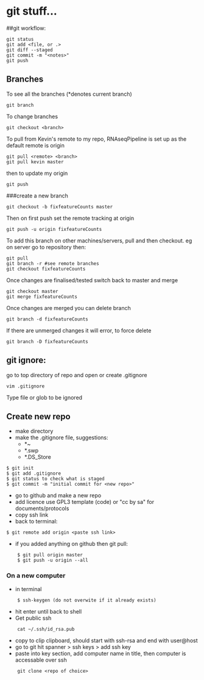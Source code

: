 # git stuff...

##git workflow:

    git status
    git add <file, or .>
    git diff --staged
    git commit -m "<notes>"
    git push

## Branches
To see all the branches (*denotes current branch)

    git branch

To change branches

    git checkout <branch>

To pull from Kevin's remote to my repo, RNAseqPipeline is set up as the default remote is origin

    git pull <remote> <branch>
    git pull kevin master

then to update my origin

    git push 

###create a new branch

    git checkout -b fixfeatureCounts master
Then on first push set the remote tracking at origin

    git push -u origin fixfeatureCounts

To add this branch on other machines/servers, pull and then checkout.  eg on server go to repository then:

    git pull
    git branch -r #see remote branches
    git checkout fixfeatureCounts

Once changes are finalised/tested switch back to master and merge

    git checkout master
    git merge fixfeatureCounts

Once changes are merged you can delete branch

    git branch -d fixfeatureCounts
If there are unmerged changes it will error, to force delete

    git branch -D fixfeatureCounts

## git ignore: 
go to top directory of repo and open or create .gitignore

    vim .gitignore
Type file or glob to be ignored

## Create new repo
- make directory
- make the .gitignore file, suggestions:
  * *~
  * *.swp
  * *.DS_Store
``` shell
$ git init
$ git add .gitignore
$ git status to check what is staged
$ git commit -m "initial commit for <new repo>" 
```
- go to github and make a new repo
- add licence use GPL3 template (code) or "cc by sa" for documents/protocols
- copy ssh link
- back to terminal: 
```
$ git remote add origin <paste ssh link>
```
- if you added anything on github then git pull:
```
    $ git pull origin master
    $ git push -u origin --all
```
### On a new computer
- in terminal 
```
    $ ssh-keygen (do not overwite if it already exists)
``` 
- hit enter until back to shell
- Get public ssh
```
    cat ~/.ssh/id_rsa.pub
```
- copy to clip clipboard, should start with ssh-rsa and end with user@host
- go to git hit spanner > ssh keys > add ssh key
- paste into key section, add computer name in title, then computer is accessable over ssh
```
    git clone <repo of choice>
```
